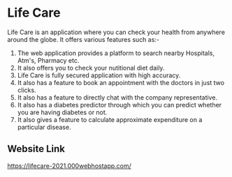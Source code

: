 # Life Care 
Life Care is an application where you can check your health from anywhere around the globe. It offers various features such as:-

1. The web application provides a platform to search nearby Hospitals, Atm's, Pharmacy etc.
2. It also offers you to check your nutitional diet daily.
3. Life Care is fully secured application with high accuracy.
4. It also has a feature to book an appointment with the doctors in just two clicks.
5. It also has a feature to directly chat with the company representative.
6. It also has a diabetes predictor through which you can predict whether you are having diabetes or not.
7. It also gives a feature to calculate approximate expenditure on a particular disease.


## Website Link
https://lifecare-2021.000webhostapp.com/
